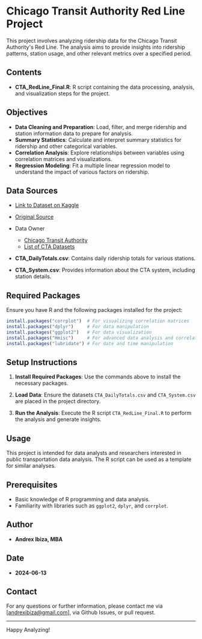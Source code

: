 # Chicago Transit Authority Red Line Project

This project involves analyzing ridership data for the Chicago Transit Authority's Red Line. The analysis aims to provide insights into ridership patterns, station usage, and other relevant metrics over a specified period.

## Contents

- **CTA_RedLine_Final.R**: R script containing the data processing, analysis, and visualization steps for the project.

## Objectives

- **Data Cleaning and Preparation**: Load, filter, and merge ridership and station information data to prepare for analysis.
- **Summary Statistics**: Calculate and interpret summary statistics for ridership and other categorical variables.
- **Correlation Analysis**: Explore relationships between variables using correlation matrices and visualizations.
- **Regression Modeling**: Fit a multiple linear regression model to understand the impact of various factors on ridership.

## Data Sources
- [Link to Dataset on Kaggle](https://www.kaggle.com/datasets/andrexibiza/chicago-transit-authority-cta-l-ridership-data)
- [Original Source](https://data.cityofchicago.org)
- Data Owner
    - [Chicago Transit Authority](https://www.transitchicago.com/)
    - [List of CTA Datasets](https://data.cityofchicago.org/Transportation/CTA-List-of-CTA-Datasets/pnau-cf66/about_data)

- **CTA_DailyTotals.csv**: Contains daily ridership totals for various stations.
- **CTA_System.csv**: Provides information about the CTA system, including station details.

## Required Packages

Ensure you have R and the following packages installed for the project:

```r
install.packages("corrplot")  # For visualizing correlation matrices
install.packages("dplyr")     # For data manipulation
install.packages("ggplot2")   # For data visualization
install.packages("Hmisc")     # For advanced data analysis and correlation calculations
install.packages("lubridate") # For date and time manipulation
```

## Setup Instructions

1. **Install Required Packages**: Use the commands above to install the necessary packages.

2. **Load Data**: Ensure the datasets `CTA_DailyTotals.csv` and `CTA_System.csv` are placed in the project directory.

3. **Run the Analysis**: Execute the R script `CTA_RedLine_Final.R` to perform the analysis and generate insights.

## Usage

This project is intended for data analysts and researchers interested in public transportation data analysis. The R script can be used as a template for similar analyses.

## Prerequisites

- Basic knowledge of R programming and data analysis.
- Familiarity with libraries such as `ggplot2`, `dplyr`, and `corrplot`.

## Author
- **Andrex Ibiza, MBA**

## Date
- **2024-06-13**

## Contact

For any questions or further information, please contact me via [andrexibiza@gmail.com], via Github Issues, or pull request.

---

Happy Analyzing! 

